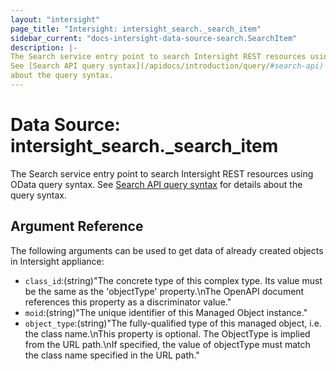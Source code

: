 ```yaml
---
layout: "intersight"
page_title: "Intersight: intersight_search._search_item"
sidebar_current: "docs-intersight-data-source-search.SearchItem"
description: |-
The Search service entry point to search Intersight REST resources using OData query syntax.
See [Search API query syntax](/apidocs/introduction/query/#search-api) for details
about the query syntax.
---
```


# Data Source: intersight_search._search_item
The Search service entry point to search Intersight REST resources using OData query syntax.
See [Search API query syntax](/apidocs/introduction/query/#search-api) for details
about the query syntax.
## Argument Reference
The following arguments can be used to get data of already created objects in Intersight appliance:
* `class_id`:(string)"The concrete type of this complex type. Its value must be the same as the 'objectType' property.\nThe OpenAPI document references this property as a discriminator value."
* `moid`:(string)"The unique identifier of this Managed Object instance."
* `object_type`:(string)"The fully-qualified type of this managed object, i.e. the class name.\nThis property is optional. The ObjectType is implied from the URL path.\nIf specified, the value of objectType must match the class name specified in the URL path."
